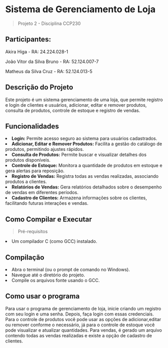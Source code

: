 # Sistema de Gerenciamento de Loja
> Projeto 2 - Disciplina CCP230

<h2>Participantes:</h2>

Akira Higa - RA: 24.224.028-1 

João Vitor da Silva Bruno - RA: 52.124.007-7

Matheus da Silva Cruz - RA: 52.124.013-5

<h2>Descrição do Projeto</h2>

Este projeto é um sistema gerenciamento de uma loja, que permite registro e login de clientes e usuários,
adicionar, editar e remover produtos, consulta de produtos, controle de estoque e registro de vendas.  

<h2>Funcionalidades</h2>

<li><b>Login:</b> Permite acesso seguro ao sistema para usuários cadastrados.</li>
<li><b>Adicionar, Editar e Remover Produtos:</b> Facilita a gestão do catálogo de produtos, permitindo ajustes rápidos.</li>
<li><b>Consulta de Produtos:</b> Permite buscar e visualizar detalhes dos produtos disponíveis.</li>
<li><b>Controle de Estoque:</b> Monitora a quantidade de produtos em estoque e gera alertas para reposição.</li>
<li><b>Registro de Vendas:</b> Registra todas as vendas realizadas, associando produtos a clientes.</li>
<li><b>Relatórios de Vendas:</b> Gera relatórios detalhados sobre o desempenho de vendas em diferentes períodos.</li>
<li><b>Cadastro de Clientes:</b> Armazena informações sobre os clientes, facilitando futuras interações e vendas.</li>




<h2>Como Compilar e Executar</h2> 

> Pré-requisitos  

<li>Um compilador C (como GCC) instalado.</li> 

<h2> Compilação</h2>

<li>Abra o terminal (ou o prompt de comando no Windows).</li>
<li>Navegue até o diretório do projeto.</li>
<li>Compile os arquivos fonte usando o GCC. </li>


<h2>Como usar o programa</h2>

Para usar o programa de gerenciamento de loja, inicie criando um registro com seu login e uma senha. 
Depois, faça login com essas credenciais.
<br>
Para o controle de produtos você pode usar as opções de adicionar,editar ou remover conforme o necessário,
já para o controle de estoque você pode visualizar e atualizar quantidades. Para vendas, é gerado um arquivo
contendo todas as vendas realizadas e existe a opção de cadastro de clientes.

